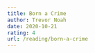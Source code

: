 ```yaml
---
title: Born a Crime
author: Trevor Noah
date: 2020-10-21
rating: 4
url: /reading/born-a-crime
---
```

